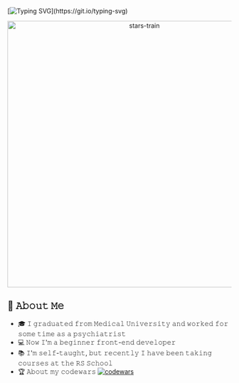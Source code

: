 [![Typing SVG](https://readme-typing-svg.herokuapp.com?font=Fira+Code&size=25&duration=4800&pause=1000&color=4D46A0&width=435&lines=Hi+there+(*%C2%B4%EF%B8%B6%60*)%E3%83%8E;%C2%B0%CB%96%E2%9C%A7+Nice+to+meet+you!+%E2%9C%A7%CB%96%C2%B0)](https://git.io/typing-svg)
  
<p align="center">
<img alt="stars-train" width="600px" src="https://media.tenor.com/WPqFfKvgIbUAAAAd/stars-train.gif"/>
</p>

## :book: 𝙰𝚋𝚘𝚞𝚝 𝙼𝚎
- 🎓 𝙸 𝚐𝚛𝚊𝚍𝚞𝚊𝚝𝚎𝚍 𝚏𝚛𝚘𝚖 𝙼𝚎𝚍𝚒𝚌𝚊𝚕 𝚄𝚗𝚒𝚟𝚎𝚛𝚜𝚒𝚝𝚢 𝚊𝚗𝚍 𝚠𝚘𝚛𝚔𝚎𝚍 𝚏𝚘𝚛 𝚜𝚘𝚖𝚎 𝚝𝚒𝚖𝚎 𝚊𝚜 𝚊 𝚙𝚜𝚢𝚌𝚑𝚒𝚊𝚝𝚛𝚒𝚜𝚝
- 💻 𝙽𝚘𝚠 𝙸'𝚖 𝚊 𝚋𝚎𝚐𝚒𝚗𝚗𝚎𝚛 𝚏𝚛𝚘𝚗𝚝-𝚎𝚗𝚍 𝚍𝚎𝚟𝚎𝚕𝚘𝚙𝚎𝚛
- 📚 𝙸'𝚖 𝚜𝚎𝚕𝚏-𝚝𝚊𝚞𝚐𝚑𝚝, 𝚋𝚞𝚝 𝚛𝚎𝚌𝚎𝚗𝚝𝚕𝚢 𝙸 𝚑𝚊𝚟𝚎 𝚋𝚎𝚎𝚗 𝚝𝚊𝚔𝚒𝚗𝚐 𝚌𝚘𝚞𝚛𝚜𝚎𝚜 𝚊𝚝 𝚝𝚑𝚎 𝚁𝚂 𝚂𝚌𝚑𝚘𝚘𝚕
- 🏆 𝙰𝚋𝚘𝚞𝚝 𝚖𝚢 𝚌𝚘𝚍𝚎𝚠𝚊𝚛𝚜 [![codewars](https://www.codewars.com/users/Intetrix/badges/small)](https://www.codewars.com/users/Intetrix)
